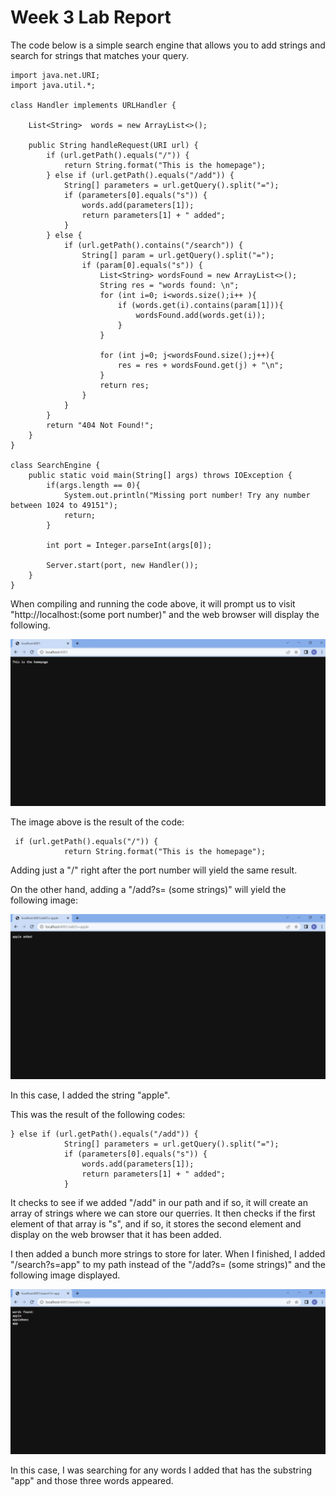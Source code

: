 # Week 3 Lab Report

The code below is a simple search engine that allows you to add strings and search for strings that matches your query.  


```import java.io.IOException;
import java.net.URI;
import java.util.*;

class Handler implements URLHandler {

    List<String>  words = new ArrayList<>();

    public String handleRequest(URI url) {
        if (url.getPath().equals("/")) {
            return String.format("This is the homepage");
        } else if (url.getPath().equals("/add")) {
            String[] parameters = url.getQuery().split("=");
            if (parameters[0].equals("s")) {
                words.add(parameters[1]);
                return parameters[1] + " added";
            }
        } else {
            if (url.getPath().contains("/search")) {
                String[] param = url.getQuery().split("=");
                if (param[0].equals("s")) {
                    List<String> wordsFound = new ArrayList<>();
                    String res = "words found: \n";
                    for (int i=0; i<words.size();i++ ){
                        if (words.get(i).contains(param[1])){
                            wordsFound.add(words.get(i));
                        }
                    }

                    for (int j=0; j<wordsFound.size();j++){
                        res = res + wordsFound.get(j) + "\n";
                    }
                    return res;
                }
            }
        }
        return "404 Not Found!";
    }
}

class SearchEngine {
    public static void main(String[] args) throws IOException {
        if(args.length == 0){
            System.out.println("Missing port number! Try any number between 1024 to 49151");
            return;
        }

        int port = Integer.parseInt(args[0]);

        Server.start(port, new Handler());
    }
}
```
When compiling and running the code above, it will prompt us to visit "http://localhost:(some port number)" and the web browser will display the following.

![Image](imgs\homepage.JPG)

The image above is the result of the code:
```
 if (url.getPath().equals("/")) {
            return String.format("This is the homepage");
```

Adding just a "/" right after the port number will yield the same result.

On the other hand, adding a "/add?s= (some strings)" will yield the following image:

![](imgs\add-apple.JPG)

In this case, I added the string "apple".

This was the result of the following codes:
```
} else if (url.getPath().equals("/add")) {
            String[] parameters = url.getQuery().split("=");
            if (parameters[0].equals("s")) {
                words.add(parameters[1]);
                return parameters[1] + " added";
            }
```
It checks to see if we added "/add" in our path and if so, it will create an array of strings where we can store our querries. It then checks if the first element of that array is "s", and if so, it stores the second element and display on the web browser that it has been added.

I then added a bunch more strings to store for later. When I finished, I added "/search?s=app" to my path instead of the "/add?s= (some strings)" and the following image displayed.

![](imgs\search.JPG)

In this case, I was searching for any words I added that has the substring "app" and those three words appeared.